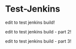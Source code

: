 # Test-Jenkins

edit to test jenkins build!

edit to test jenkins build - part 2!

edit to test jenkins build - part 3!
